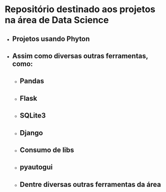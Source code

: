 # Repositório destinado aos projetos na área de Data Science

- ## Projetos usando Phyton

- ## Assim como diversas outras ferramentas, como:
  - ## Pandas
  - ## Flask
  - ## SQLite3
  - ## Django
  - ## Consumo de libs
  - ## pyautogui
  - ## Dentre diversas outras ferramentas da área

